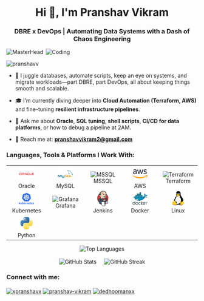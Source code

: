 <h1 align="center">Hi 👋, I'm Pranshav Vikram</h1>
<h3 align="center">DBRE x DevOps | Automating Data Systems with a Dash of Chaos Engineering</h3>

![MasterHead](https://miro.medium.com/max/1400/1*OxT7UjIwhklKE8d8SFyo7g.gif)
<img align="right" alt="Coding" width="400" src="https://i.pinimg.com/originals/e8/f4/53/e8f453469a3ec97ecd354df465d73913.gif">

<p align="left">
  <img src="https://komarev.com/ghpvc/?username=pranshavv&label=Profile%20views&color=0e75b6&style=flat" alt="pranshavv" />
</p>

- 🌟 I juggle databases, automate scripts, keep an eye on systems, and migrate workloads—part DBRE, part DevOps, all about keeping things smooth and scalable.

- 🎓 I’m currently diving deeper into **Cloud Automation (Terraform, AWS)** and fine-tuning **resilient infrastructure pipelines**.

- 💬 Ask me about **Oracle**, **SQL tuning**, **shell scripts**, **CI/CD for data platforms**, or how to debug a pipeline at 2AM.

- 📨 Reach me at: **pranshavvikram2@gmail.com**



<h3 align="left">Languages, Tools & Platforms I Work With:</h3>
<div align="center">
  <table>
    <tr>
      <td align="center" width="100">
        <img src="https://raw.githubusercontent.com/devicons/devicon/master/icons/oracle/oracle-original.svg" width="40" height="40" alt="Oracle" /><br/>Oracle
      </td>
      <td align="center" width="100">
        <img src="https://raw.githubusercontent.com/devicons/devicon/master/icons/mysql/mysql-original-wordmark.svg" width="40" height="40" alt="MySQL" /><br/>MySQL
      </td>
      <td align="center" width="100">
        <img src="https://img.icons8.com/color/48/000000/microsoft-sql-server.png" width="40" height="40" alt="MSSQL" /><br/>MSSQL
      </td>
      <td align="center" width="100">
        <img src="https://raw.githubusercontent.com/devicons/devicon/master/icons/amazonwebservices/amazonwebservices-original-wordmark.svg" width="40" height="40" alt="AWS" /><br/>AWS
      </td>
      <td align="center" width="100">
        <img src="https://www.vectorlogo.zone/logos/terraformio/terraformio-icon.svg" width="40" height="40" alt="Terraform" /><br/>Terraform
      </td>
    </tr>
    <tr>
      <td align="center" width="100">
        <img src="https://raw.githubusercontent.com/devicons/devicon/master/icons/kubernetes/kubernetes-plain-wordmark.svg" width="40" height="40" alt="Kubernetes" /><br/>Kubernetes
      </td>
      <td align="center" width="100">
        <img src="https://www.vectorlogo.zone/logos/grafana/grafana-icon.svg" width="40" height="40" alt="Grafana" /><br/>Grafana
      </td>
      <td align="center" width="100">
        <img src="https://raw.githubusercontent.com/devicons/devicon/master/icons/jenkins/jenkins-original.svg" width="40" height="40" alt="Jenkins" /><br/>Jenkins
      </td>
      <td align="center" width="100">
        <img src="https://raw.githubusercontent.com/devicons/devicon/master/icons/docker/docker-original-wordmark.svg" width="40" height="40" alt="Docker" /><br/>Docker
      </td>
      <td align="center" width="100">
        <img src="https://raw.githubusercontent.com/devicons/devicon/master/icons/linux/linux-original.svg" width="40" height="40" alt="Linux" /><br/>Linux
      </td>
    </tr>
    <tr>
      <td align="center" width="100">
        <img src="https://raw.githubusercontent.com/devicons/devicon/master/icons/python/python-original.svg" width="40" height="40" alt="Python" /><br/>Python
      </td>
    </tr>
  </table>
</div>


<div align="center">
  <img src="https://github-readme-stats.vercel.app/api/top-langs?username=pranshavv&show_icons=true&locale=en&layout=compact" alt="Top Languages" />
</div>
<br/>
<div align="center" style="display: flex; justify-content: center; gap: 20px; flex-wrap: wrap;">
  <img src="https://github-readme-stats.vercel.app/api?username=pranshavv&show_icons=true&locale=en" alt="GitHub Stats" />
  <img src="https://github-readme-streak-stats.herokuapp.com/?user=pranshavv" alt="GitHub Streak" />
</div>

<h3 align="left">Connect with me:</h3>
<p align="left">
  <a href="https://twitter.com/xpranshavx" target="blank"><img align="center" src="https://raw.githubusercontent.com/rahuldkjain/github-profile-readme-generator/master/src/images/icons/Social/twitter.svg" alt="xpranshavx" height="30" width="40" /></a>
  <a href="https://linkedin.com/in/pranshav-vikram" target="blank"><img align="center" src="https://raw.githubusercontent.com/rahuldkjain/github-profile-readme-generator/master/src/images/icons/Social/linked-in-alt.svg" alt="pranshav-vikram" height="30" width="40" /></a>
  <a href="https://instagram.com/dedhoomanxx" target="blank"><img align="center" src="https://raw.githubusercontent.com/rahuldkjain/github-profile-readme-generator/master/src/images/icons/Social/instagram.svg" alt="dedhoomanxx" height="30" width="40" /></a>
</p>
